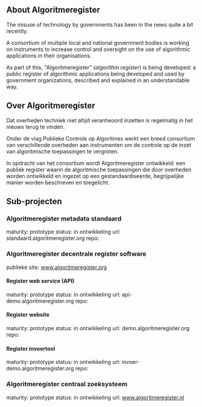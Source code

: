 ## About Algoritmeregister

The misuse of technology by governments has been in the news quite a bit recently.

A consortium of multiple local and national government bodies is working on instruments to increase control and oversight on the use of algorithmic applications in their organisations.

As part of this, "Algoritmeregister" (*algorithm register*) is being developed: a public register of algorithmic applications being developed and used by government organizations, described and explained in an understandable way.

## Over Algoritmeregister

Dat overheden techniek niet altijd verantwoord inzetten is regelmatig in het nieuws terug te vinden.

Onder de vlag Publieke Controle op Algoritmes werkt een breed consortium van verschillende overheden aan instrumenten om de controle op de inzet van algoritmische toepassingen te vergroten.

In opdracht van het consortium wordt Algoritmeregister ontwikkeld: een publiek register waarin de algoritmische toepassingen die door overheden worden ontwikkeld en ingezet op een gestandaardiseerde, begrijpelijke manier worden beschreven en toegelicht.

## Sub-projecten

### Algoritmeregister metadata standaard

maturity: prototype
status: in ontwikkeling
url: standaard.algoritmeregister.org
repo:

### Algoritmeregister decentrale register software

publieke site: www.algoritmeregister.org

#### Register web service (API)

maturity: prototype
status: in ontwikkeling
url: api-demo.algoritmeregister.org
repo:

#### Register website

maturity: prototype
status: in ontwikkeling
url: demo.algoritmeregister.org
repo:

#### Register invoertool

maturity: prototype
status: in ontwikkeling
url: invoer-demo.algoritmeregister.org
repo:

### Algoritmeregister centraal zoeksysteem

maturity: prototype
status: in ontwikkeling
url: www.algoritmeregister.nl
